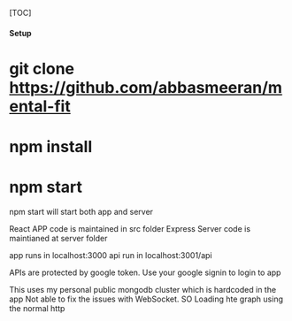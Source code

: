 [TOC]

####  Setup

# git clone https://github.com/abbasmeeran/mental-fit 
# npm install
# npm start

npm start will start both app and server

React APP code is maintained in src folder
Express Server code is maintianed at server folder

app runs in localhost:3000
api run in localhost:3001/api

APIs are protected by google token. Use your google signin to login to app

This uses my personal public mongodb cluster which is hardcoded in the app
Not able to fix the issues with WebSocket. SO Loading hte graph using the normal http
